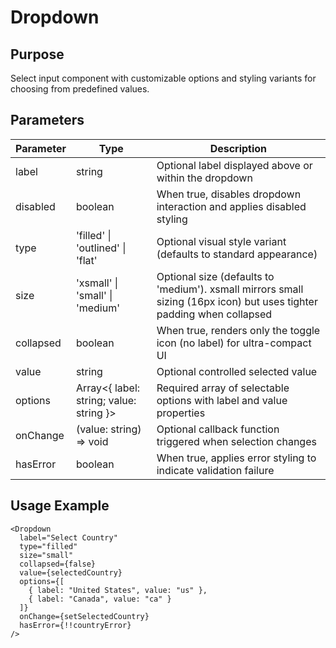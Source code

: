 # Dropdown

## Purpose
Select input component with customizable options and styling variants for choosing from predefined values.

## Parameters

| Parameter | Type | Description |
|-----------|------|-------------|
| label | string | Optional label displayed above or within the dropdown |
| disabled | boolean | When true, disables dropdown interaction and applies disabled styling |
| type | 'filled' \| 'outlined' \| 'flat' | Optional visual style variant (defaults to standard appearance) |
| size | 'xsmall' \| 'small' \| 'medium' | Optional size (defaults to 'medium'). xsmall mirrors small sizing (16px icon) but uses tighter padding when collapsed |
| collapsed | boolean | When true, renders only the toggle icon (no label) for ultra-compact UI |
| value | string | Optional controlled selected value |
| options | Array<{ label: string; value: string }> | Required array of selectable options with label and value properties |
| onChange | (value: string) => void | Optional callback function triggered when selection changes |
| hasError | boolean | When true, applies error styling to indicate validation failure |

## Usage Example
```tsx
<Dropdown 
  label="Select Country"
  type="filled"
  size="small"
  collapsed={false}
  value={selectedCountry}
  options={[
    { label: "United States", value: "us" },
    { label: "Canada", value: "ca" }
  ]}
  onChange={setSelectedCountry}
  hasError={!!countryError}
/>
```